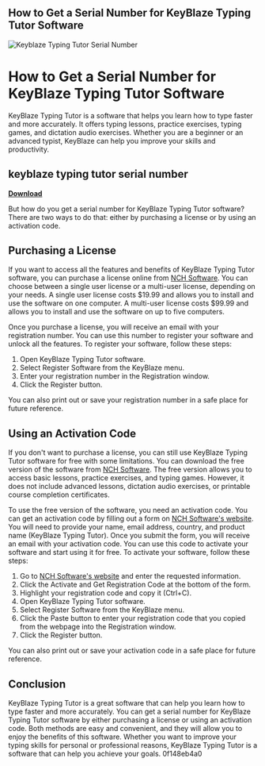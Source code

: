 ## How to Get a Serial Number for KeyBlaze Typing Tutor Software

 
![Keyblaze Typing Tutor Serial Number](https://proserialkeys.com/wp-content/uploads/2020/10/NCH-KeyBlaze-Typing-Tutor-Plus-Crack-Serial-Key.png)

 
# How to Get a Serial Number for KeyBlaze Typing Tutor Software
 
KeyBlaze Typing Tutor is a software that helps you learn how to type faster and more accurately. It offers typing lessons, practice exercises, typing games, and dictation audio exercises. Whether you are a beginner or an advanced typist, KeyBlaze can help you improve your skills and productivity.
 
## keyblaze typing tutor serial number


[**Download**](https://www.google.com/url?q=https%3A%2F%2Furllio.com%2F2tKAWg&sa=D&sntz=1&usg=AOvVaw2Ct0BZHdSh9cRIGMxvTBVs)

 
But how do you get a serial number for KeyBlaze Typing Tutor software? There are two ways to do that: either by purchasing a license or by using an activation code.
 
## Purchasing a License
 
If you want to access all the features and benefits of KeyBlaze Typing Tutor software, you can purchase a license online from [NCH Software](https://www.nchsoftware.com/typingtutor/index.html). You can choose between a single user license or a multi-user license, depending on your needs. A single user license costs $19.99 and allows you to install and use the software on one computer. A multi-user license costs $99.99 and allows you to install and use the software on up to five computers.
 
Once you purchase a license, you will receive an email with your registration number. You can use this number to register your software and unlock all the features. To register your software, follow these steps:
 
1. Open KeyBlaze Typing Tutor software.
2. Select Register Software from the KeyBlaze menu.
3. Enter your registration number in the Registration window.
4. Click the Register button.

You can also print out or save your registration number in a safe place for future reference.
 
## Using an Activation Code
 
If you don't want to purchase a license, you can still use KeyBlaze Typing Tutor software for free with some limitations. You can download the free version of the software from [NCH Software](https://www.nchsoftware.com/typingtutor/index.html). The free version allows you to access basic lessons, practice exercises, and typing games. However, it does not include advanced lessons, dictation audio exercises, or printable course completion certificates.
 
To use the free version of the software, you need an activation code. You can get an activation code by filling out a form on [NCH Software's website](https://www.nch.com.au/activate/index.html). You will need to provide your name, email address, country, and product name (KeyBlaze Typing Tutor). Once you submit the form, you will receive an email with your activation code. You can use this code to activate your software and start using it for free. To activate your software, follow these steps:

1. Go to [NCH Software's website](https://www.nch.com.au/activate/index.html) and enter the requested information.
2. Click the Activate and Get Registration Code at the bottom of the form.
3. Highlight your registration code and copy it (Ctrl+C).
4. Open KeyBlaze Typing Tutor software.
5. Select Register Software from the KeyBlaze menu.
6. Click the Paste button to enter your registration code that you copied from the webpage into the Registration window.
7. Click the Register button.

You can also print out or save your activation code in a safe place for future reference.
 
## Conclusion
 
KeyBlaze Typing Tutor is a great software that can help you learn how to type faster and more accurately. You can get a serial number for KeyBlaze Typing Tutor software by either purchasing a license or using an activation code. Both methods are easy and convenient, and they will allow you to enjoy the benefits of this software. Whether you want to improve your typing skills for personal or professional reasons, KeyBlaze Typing Tutor is a software that can help you achieve your goals.
 0f148eb4a0
